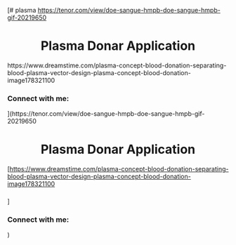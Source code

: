 [# plasma
https://tenor.com/view/doe-sangue-hmpb-doe-sangue-hmpb-gif-20219650
<h1 align="center">Plasma Donar Application</h1>
https://www.dreamstime.com/plasma-concept-blood-donation-separating-blood-plasma-vector-design-plasma-concept-blood-donation-image178321100
<h3 align="center"></h3>

<h3 align="left">Connect with me:</h3>
<p align="left">
</p>
](https://tenor.com/view/doe-sangue-hmpb-doe-sangue-hmpb-gif-20219650
<h1 align="center">Plasma Donar Application</h1>

[https://www.dreamstime.com/plasma-concept-blood-donation-separating-blood-plasma-vector-design-plasma-concept-blood-donation-image178321100
<h3 align="center"></h3>]

<h3 align="left">Connect with me:</h3>
<p align="left">
</p>
)
